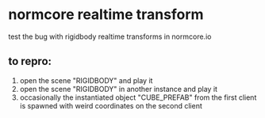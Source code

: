 # normcore realtime transform 

test the bug with rigidbody realtime transforms in normcore.io

## to repro:
1. open the scene "RIGIDBODY" and play it
2. open the scene "RIGIDBODY" in another instance and play it
3. occasionally the instantiated object "CUBE_PREFAB" from the first client is spawned with weird coordinates on the second client
